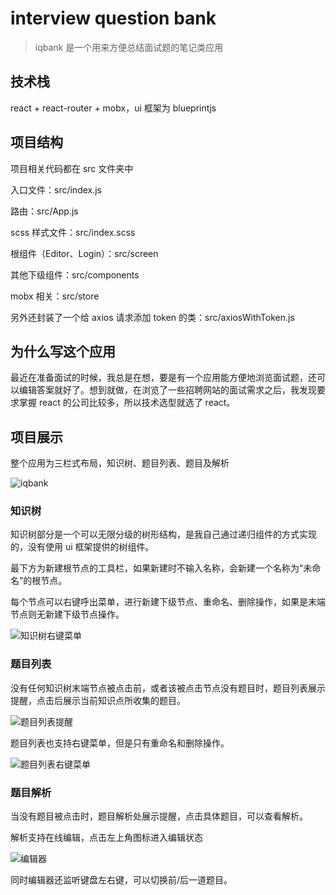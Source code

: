 # interview question bank

> iqbank 是一个用来方便总结面试题的笔记类应用

## 技术栈

react + react-router + mobx，ui 框架为 blueprintjs

## 项目结构

项目相关代码都在 src 文件夹中

入口文件：src/index.js

路由：src/App.js

scss 样式文件：src/index.scss

根组件（Editor、Login）：src/screen

其他下级组件：src/components

mobx 相关：src/store

另外还封装了一个给 axios 请求添加 token 的类：src/axiosWithToken.js

## 为什么写这个应用

最近在准备面试的时候，我总是在想，要是有一个应用能方便地浏览面试题，还可以编辑答案就好了。想到就做，在浏览了一些招聘网站的面试需求之后，我发现要求掌握 react 的公司比较多，所以技术选型就选了 react。

## 项目展示

整个应用为三栏式布局，知识树、题目列表、题目及解析

![iqbank](https://i.loli.net/2020/04/22/1c6xuQrSsvMIULP.png)

### 知识树

知识树部分是一个可以无限分级的树形结构，是我自己通过递归组件的方式实现的，没有使用 ui 框架提供的树组件。

最下方为新建根节点的工具栏，如果新建时不输入名称，会新建一个名称为“未命名”的根节点。

每个节点可以右键呼出菜单，进行新建下级节点、重命名、删除操作，如果是末端节点则无新建下级节点操作。

![知识树右键菜单](https://i.loli.net/2020/04/22/stpzmqnX7NW9B4i.png)

### 题目列表

没有任何知识树末端节点被点击前，或者该被点击节点没有题目时，题目列表展示提醒，点击后展示当前知识点所收集的题目。

![题目列表提醒](https://i.loli.net/2020/04/22/pqz9nJoNfCkEOAP.png)

题目列表也支持右键菜单，但是只有重命名和删除操作。

![题目列表右键菜单](https://i.loli.net/2020/04/22/awcYL3uUeG9BsIm.png)

### 题目解析

当没有题目被点击时，题目解析处展示提醒，点击具体题目，可以查看解析。

解析支持在线编辑，点击左上角图标进入编辑状态

![编辑器](https://i.loli.net/2020/04/22/QrLp2sv3aOk814K.png)

同时编辑器还监听键盘左右键，可以切换前/后一道题目。
